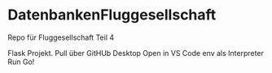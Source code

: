 # DatenbankenFluggesellschaft
Repo für Fluggesellschaft Teil 4 


Flask Projekt.
Pull über GitHUb Desktop
Open in VS Code
env als Interpreter
Run
Go!

